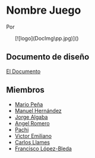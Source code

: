 # Nombre Juego

Por
<ul>[![logo](DocImg\pp.jpg)]()</ul>

## Documento de diseño
[El Documento](/GDD.md)
## Miembros
- [Mario Peña]()
- [Manuel Hernández]()
- [Jorge Algaba]()
- [Angel Romero]()
- [Pachi]()
- [Victor Emiliano]()
- [Carlos Llames]()
- [Francisco López-Bleda]()
